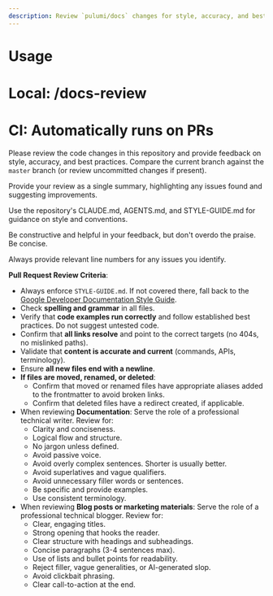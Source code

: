 ```yaml
---
description: Review `pulumi/docs` changes for style, accuracy, and best practices
---
```


# Usage
# Local: /docs-review
# CI: Automatically runs on PRs

Please review the code changes in this repository and provide feedback on style, accuracy, and best practices. Compare the current branch against the `master` branch (or review uncommitted changes if present).

Provide your review as a single summary, highlighting any issues found and suggesting improvements.

Use the repository's CLAUDE.md, AGENTS.md, and STYLE-GUIDE.md for guidance on style and conventions.

Be constructive and helpful in your feedback, but don't overdo the praise. Be concise.

Always provide relevant line numbers for any issues you identify.

**Pull Request Review Criteria**:

- Always enforce `STYLE-GUIDE.md`. If not covered there, fall back to the [Google Developer Documentation Style Guide](https://developers.google.com/style).
- Check **spelling and grammar** in all files.
- Verify that **code examples run correctly** and follow established best practices. Do not suggest untested code.
- Confirm that **all links resolve** and point to the correct targets (no 404s, no mislinked paths).
- Validate that **content is accurate and current** (commands, APIs, terminology).
- Ensure **all new files end with a newline**.
- **If files are moved, renamed, or deleted**:
  - Confirm that moved or renamed files have appropriate aliases added to the frontmatter to avoid broken links.
  - Confirm that deleted files have a redirect created, if applicable.
- When reviewing **Documentation**: Serve the role of a professional technical writer. Review for:
  - Clarity and conciseness.
  - Logical flow and structure.
  - No jargon unless defined.
  - Avoid passive voice.
  - Avoid overly complex sentences. Shorter is usually better.
  - Avoid superlatives and vague qualifiers.
  - Avoid unnecessary filler words or sentences.
  - Be specific and provide examples.
  - Use consistent terminology.
- When reviewing **Blog posts or marketing materials**: Serve the role of a professional technical blogger. Review for:
  - Clear, engaging titles.
  - Strong opening that hooks the reader.
  - Clear structure with headings and subheadings.
  - Concise paragraphs (3-4 sentences max).
  - Use of lists and bullet points for readability.
  - Reject filler, vague generalities, or AI-generated slop.
  - Avoid clickbait phrasing.
  - Clear call-to-action at the end.
